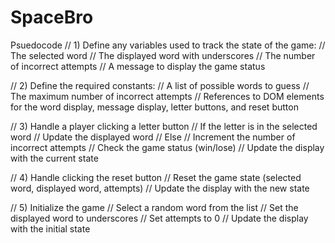 # SpaceBro
Psuedocode
// 1) Define any variables used to track the state of the game:
//    The selected word
//    The displayed word with underscores
//    The number of incorrect attempts
//    A message to display the game status

// 2) Define the required constants:
//    A list of possible words to guess
//    The maximum number of incorrect attempts
//    References to DOM elements for the word display, message display, letter buttons, and reset button

// 3) Handle a player clicking a letter button
//    If the letter is in the selected word
//        Update the displayed word
//    Else
//        Increment the number of incorrect attempts
//    Check the game status (win/lose)
//    Update the display with the current state

// 4) Handle clicking the reset button
//    Reset the game state (selected word, displayed word, attempts)
//    Update the display with the new state

// 5) Initialize the game
//    Select a random word from the list
//    Set the displayed word to underscores
//    Set attempts to 0
//    Update the display with the initial state